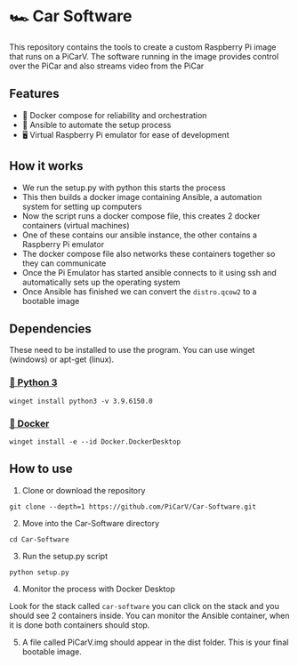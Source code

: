 # 🏎️ Car Software

This repository contains the tools to create a custom Raspberry Pi image that runs on a PiCarV. The software running in the image provides control over the PiCar and also streams video from the PiCar

## Features

- 🐋 Docker compose for reliability and orchestration
- 🤖 Ansible to automate the setup process
- 🖥️ Virtual Raspberry Pi emulator for ease of development

## How it works

- We run the setup.py with python this starts the process
- This then builds a docker image containing Ansible, a automation system for setting up computers
- Now the script runs a docker compose file, this creates 2 docker containers (virtual machines)
- One of these contains our ansible instance, the other contains a Raspberry Pi emulator
- The docker compose file also networks these containers together so they can communicate
- Once the Pi Emulator has started ansible connects to it using ssh and automatically sets up the operating system
- Once Ansible has finished we can convert the `distro.qcow2` to a bootable image

## Dependencies

These need to be installed to use the program. You can use winget (windows) or apt-get (linux).

### [🐍 Python 3](https://www.python.org/downloads/)

`winget install python3 -v 3.9.6150.0`

### [🐋 Docker](https://www.docker.com/get-started/)

`winget install -e --id Docker.DockerDesktop`

## How to use

1. Clone or download the repository

`git clone --depth=1 https://github.com/PiCarV/Car-Software.git`

2. Move into the Car-Software directory

`cd Car-Software`

3. Run the setup.py script

`python setup.py`

4. Monitor the process with Docker Desktop

Look for the stack called `car-software` you can click on the stack and you should see 2 containers inside. You can monitor the Ansible container, when it is done both containers should stop.

5. A file called PiCarV.img should appear in the dist folder. This is your final bootable image.
